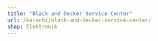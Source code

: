 ```yaml
---
title: "Black and Decker Service Center"
url: /karachi/black-and-decker-service-center/
shop: Elektronik
---
```

